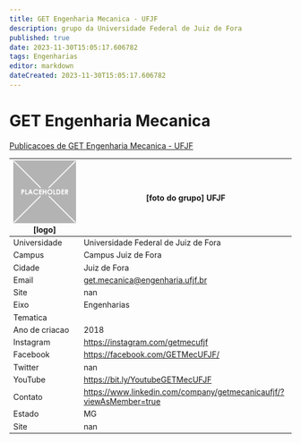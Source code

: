 ```yaml
---
title: GET Engenharia Mecanica - UFJF
description: grupo da Universidade Federal de Juiz de Fora
published: true
date: 2023-11-30T15:05:17.606782
tags: Engenharias
editor: markdown
dateCreated: 2023-11-30T15:05:17.606782
---
```


# GET Engenharia Mecanica

[Publicacoes de GET Engenharia Mecanica - UFJF](/atividade/231GETEngenhariaMecanicaUFJF/feed)

| ![placeholder.png](/placeholder.png) [logo] | [foto do grupo] UFJF         |
| ------------------------------------------- | ------------------------------------------------- |
| Universidade                                | Universidade Federal de Juiz de Fora      |
| Campus                                      | Campus Juiz de Fora            |
| Cidade                                      | Juiz de Fora             |
| Email                                       | get.mecanica@engenharia.ufjf.br             |
| Site                                        | nan              |
| Eixo                                        | Engenharias              |
| Tematica                                    |           |
| Ano de criacao                              | 2018        |
| Instagram                                   | https://instagram.com/getmecufjf         |
| Facebook                                    | https://facebook.com/GETMecUFJF/          |
| Twitter                                     | nan           |
| YouTube                                     | https://bit.ly/YoutubeGETMecUFJF           |
| Contato                                     | https://www.linkedin.com/company/getmecanicaufjf/?viewAsMember=true         |
| Estado                                      |  MG            |
| Site                                        | nan |
